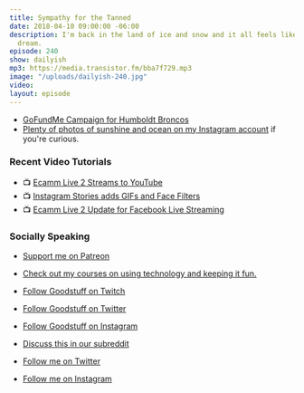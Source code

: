 ```yaml
---
title: Sympathy for the Tanned
date: 2018-04-10 09:00:00 -06:00
description: I'm back in the land of ice and snow and it all feels like a 25C fever
  dream.
episode: 240
show: dailyish
mp3: https://media.transistor.fm/bba7f729.mp3
image: "/uploads/dailyish-240.jpg"
video: 
layout: episode
---
```


* [GoFundMe Campaign for Humboldt Broncos](https://www.gofundme.com/funds-for-humboldt-broncos)
* [Plenty of photos of sunshine and ocean on my Instagram account](https://www.instagram.com/ichrisv2/) if you're curious.

### Recent Video Tutorials

* 📺 [Ecamm Live 2 Streams to YouTube](https://www.youtube.com/watch?v=lpr267l4VDM)
* 📺 [Instagram Stories adds GIFs and Face Filters](https://www.youtube.com/watch?v=c3dGlqozYk4)
* 📺 [Ecamm Live 2 Update for Facebook Live Streaming](https://www.youtube.com/watch?v=nDWEGmDowys)

### Socially Speaking

* [Support me on Patreon](https://www.patreon.com/ichris)
* [Check out my courses on using technology and keeping it fun.](https://courses.chrisenns.com)

* [Follow Goodstuff on Twitch](https://www.twitch.tv/goodstuff_fm)
* [Follow Goodstuff on Twitter](https://twitter.com/goodstufffm)
* [Follow Goodstuff on Instagram](https://www.instagram.com/goodstuff_fm/)
* [Discuss this in our subreddit](https://www.reddit.com/r/Goodstuff_fm/)

* [Follow me on Twitter](https://www.twitter.com/ichris)
* [Follow me on Instagram](https://www.instagram.com/ichrisv2/)
